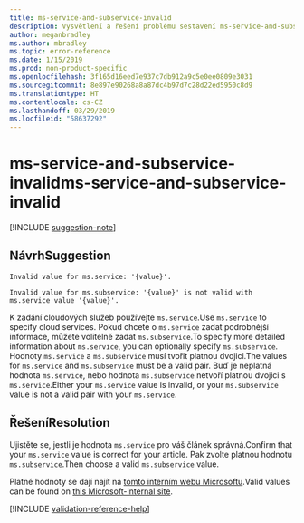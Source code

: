 ```yaml
---
title: ms-service-and-subservice-invalid
description: Vysvětlení a řešení problému sestavení ms-service-and-subservice-invalid na webu Docs
author: meganbradley
ms.author: mbradley
ms.topic: error-reference
ms.date: 1/15/2019
ms.prod: non-product-specific
ms.openlocfilehash: 3f165d16eed7e937c7db912a9c5e0ee0809e3031
ms.sourcegitcommit: 8e897e90268a8a87dc4b97d7c28d22ed5950c8d9
ms.translationtype: HT
ms.contentlocale: cs-CZ
ms.lasthandoff: 03/29/2019
ms.locfileid: "58637292"
---
```

# <a name="ms-service-and-subservice-invalid"></a><span data-ttu-id="b4812-103">ms-service-and-subservice-invalid</span><span class="sxs-lookup"><span data-stu-id="b4812-103">ms-service-and-subservice-invalid</span></span>

[!INCLUDE [suggestion-note](includes/suggestion-note.md)]

## <a name="suggestion"></a><span data-ttu-id="b4812-104">Návrh</span><span class="sxs-lookup"><span data-stu-id="b4812-104">Suggestion</span></span>

`Invalid value for ms.service: '{value}'.`

`Invalid value for ms.subservice: '{value}' is not valid with ms.service value '{value}'.`

<span data-ttu-id="b4812-105">K zadání cloudových služeb používejte `ms.service`.</span><span class="sxs-lookup"><span data-stu-id="b4812-105">Use `ms.service` to specify cloud services.</span></span> <span data-ttu-id="b4812-106">Pokud chcete o `ms.service` zadat podrobnější informace, můžete volitelně zadat `ms.subservice`.</span><span class="sxs-lookup"><span data-stu-id="b4812-106">To specify more detailed information about `ms.service`, you can optionally specify `ms.subservice`.</span></span> <span data-ttu-id="b4812-107">Hodnoty `ms.service` a `ms.subservice` musí tvořit platnou dvojici.</span><span class="sxs-lookup"><span data-stu-id="b4812-107">The values for `ms.service` and `ms.subservice` must be a valid pair.</span></span> <span data-ttu-id="b4812-108">Buď je neplatná hodnota `ms.service`, nebo hodnota `ms.subservice` netvoří platnou dvojici s `ms.service`.</span><span class="sxs-lookup"><span data-stu-id="b4812-108">Either your `ms.service` value is invalid, or your `ms.subservice` value is not a valid pair with your `ms.service`.</span></span>

## <a name="resolution"></a><span data-ttu-id="b4812-109">Řešení</span><span class="sxs-lookup"><span data-stu-id="b4812-109">Resolution</span></span>

<span data-ttu-id="b4812-110">Ujistěte se, jestli je hodnota `ms.service` pro váš článek správná.</span><span class="sxs-lookup"><span data-stu-id="b4812-110">Confirm that your `ms.service` value is correct for your article.</span></span> <span data-ttu-id="b4812-111">Pak zvolte platnou hodnotu `ms.subservice`.</span><span class="sxs-lookup"><span data-stu-id="b4812-111">Then choose a valid `ms.subservice` value.</span></span>

<span data-ttu-id="b4812-112">Platné hodnoty se dají najít na [tomto interním webu Microsoftu](https://docsmetadatatool.azurewebsites.net/allowlists).</span><span class="sxs-lookup"><span data-stu-id="b4812-112">Valid values can be found on [this Microsoft-internal site](https://docsmetadatatool.azurewebsites.net/allowlists).</span></span>

<!--make sure to add this file to your includes folder and verify the path-->
[!INCLUDE [validation-reference-help](includes/validation-reference-help.md)]
